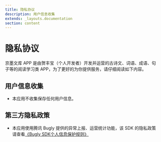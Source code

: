 ```yaml
---
title: 隐私协议
description: 用户信息收集
extends: _layouts.documentation
section: content
---
```


# 隐私协议

京墨文库 APP 是由贺丰宝（个人开发者）开发并运营的古诗文、词语、成语、句子等的阅读学习类 APP，为了更好的为你提供服务，请仔细阅读如下内容。

## 用户信息收集

- 本应用不收集保存任何用户信息。

## 第三方隐私政策

- 本应用使用腾讯 Bugly 提供的异常上报、运营统计功能，该 SDK 的隐私政策请查看[《Bugly SDK个人信息保护规则》](https://privacy.qq.com/document/preview/fc748b3d96224fdb825ea79e132c1a56)